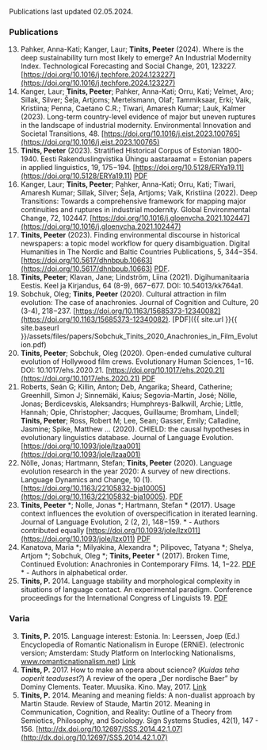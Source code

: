 
Publications last updated 02.05.2024.

### Publications

13. Pahker, Anna-Kati; Kanger, Laur; **Tinits, Peeter** (2024). Where is the deep sustainability turn most likely to emerge? An Industrial Modernity Index. Technological Forecasting and Social Change, 201, 123227. [https://doi.org/10.1016/j.techfore.2024.123227](https://doi.org/10.1016/j.techfore.2024.123227)
12. Kanger, Laur; **Tinits, Peeter**; Pahker, Anna-Kati; Orru, Kati; Velmet, Aro; Sillak, Silver; Šeļa, Artjoms; Mertelsmann, Olaf; Tammiksaar, Erki; Vaik, Kristiina; Penna, Caetano C.R.; Tiwari, Amaresh Kumar; Lauk, Kalmer (2023). Long-term country-level evidence of major but uneven ruptures in the landscape of industrial modernity. Environmental Innovation and Societal Transitions, 48. [https://doi.org/10.1016/j.eist.2023.100765](https://doi.org/10.1016/j.eist.2023.100765)
11. **Tinits, Peeter** (2023). Stratified Historical Corpus of Estonian 1800-1940. Eesti Rakenduslingvistika Ühingu aastaraamat = Estonian papers in applied linguistics, 19, 175−194. [https://doi.org/10.5128/ERYa19.11](https://doi.org/10.5128/ERYa19.11) [PDF](http://arhiiv.rakenduslingvistika.ee/ajakirjad/index.php/aastaraamat/article/view/ERYa19.11/571)
10. Kanger, Laur; **Tinits, Peeter**; Pahker, Anna-Kati; Orru, Kati; Tiwari, Amaresh Kumar; Sillak, Silver; Šeļa, Artjoms; Vaik, Kristiina (2022). Deep Transitions: Towards a comprehensive framework for mapping major continuities and ruptures in industrial modernity. Global Environmental Change, 72, 102447.  [https://doi.org/10.1016/j.gloenvcha.2021.102447](https://doi.org/10.1016/j.gloenvcha.2021.102447)
9. **Tinits, Peeter** (2023). Finding environmental discourse in historical newspapers: a topic model workflow for query disambiguation. Digital Humanities in The Nordic and Baltic Countries Publications, 5, 344−354. [https://doi.org/10.5617/dhnbpub.10663](https://doi.org/10.5617/dhnbpub.10663) [PDF](https://journals.uio.no/dhnbpub/article/view/10663/8746). 
8. **Tinits, Peeter**; Klavan, Jane; Lindström, Liina (2021). Digihumanitaaria Eestis. Keel ja Kirjandus, 64 (8-9), 667−677. DOI: 10.54013/kk764a1. 
7. Sobchuk, Oleg; **Tinits, Peeter** (2020). Cultural attraction in film evolution: The case of anachronies. Journal of Cognition and Culture, 20 (3-4), 218−237. [https://doi.org/10.1163/15685373-12340082](https://doi.org/10.1163/15685373-12340082). [PDF]({{ site.url }}{{ site.baseurl }}/assets/files/papers/Sobchuk_Tinits_2020_Anachronies_in_Film_Evolution.pdf)
6. **Tinits, Peeter**; Sobchuk, Oleg (2020). Open-ended cumulative cultural evolution of Hollywood film crews. Evolutionary Human Sciences, 1−16. DOI: 10.1017/ehs.2020.21. [https://doi.org/10.1017/ehs.2020.21](https://doi.org/10.1017/ehs.2020.21) [PDF](https://www.cambridge.org/core/services/aop-cambridge-core/content/view/4FEC5F46E4EAA1574E3BDC962DD658B9/S2513843X20000213a.pdf/open-ended-cumulative-cultural-evolution-of-hollywood-film-crews.pdf)
5. Roberts, Seán G; Killin, Anton; Deb, Angarika; Sheard, Catherine; Greenhill, Simon J; Sinnemäki, Kaius; Segovia-Martín, José; Nölle, Jonas; Berdicevskis, Aleksandrs; Humphreys-Balkwill, Archie; Little, Hannah; Opie, Christopher; Jacques, Guillaume; Bromham, Lindell; **Tinits, Peeter**; Ross, Robert M; Lee, Sean; Gasser, Emily; Calladine, Jasmine; Spike, Matthew ... (2020). CHIELD: the causal hypotheses in evolutionary linguistics database. Journal of Language Evolution. [https://doi.org/10.1093/jole/lzaa001](https://doi.org/10.1093/jole/lzaa001)
4. Nölle, Jonas; Hartmann, Stefan; **Tinits, Peeter** (2020). Language evolution research in the year 2020: A survey of new directions. Language Dynamics and Change, 10 (1). [https://doi.org/10.1163/22105832-bja10005](https://doi.org/10.1163/22105832-bja10005). [PDF](https://brill.com/downloadpdf/view/journals/ldc/10/1/article-p3_2.pdf)
3. **Tinits, Peeter** *; Nolle, Jonas *; Hartmann, Stefan * (2017). Usage context influences the evolution of overspecification in iterated learning. Journal of Language Evolution, 2 (2, 2), 148−159. * - Authors contributed equally  [https://doi.org/10.1093/jole/lzx011](https://doi.org/10.1093/jole/lzx011) [PDF](https://academic.oup.com/jole/article-pdf/2/2/148/19284956/lzx011.pdf) 
2. Kanatova, Maria *; Milyakina, Alexandra *; Pilipovec, Tatyana *; Shelya, Artjom *; Sobchuk, Oleg *; **Tinits, Peeter** * (2017). Broken Time, Continued Evolution: Anachronies in Contemporary Films. 14, 1−22. [PDF](https://litlab.stanford.edu/LiteraryLabPamphlet14.pdf) * - Authors in alphabetical order. 	
1. **Tinits, P.** 2014. Language stability and morphological complexity in situations of language contact. An experimental paradigm. Conference proceedings for the International Congress of Linguists 19. [PDF](http://bit.ly/1dEGip4)

### Varia

3. **Tinits, P.** 2015. Language interest: Estonia. In: Leerssen, Joep (Ed.) Encyclopedia of Romantic 	Nationalism in Europe (ERNiE). (electronic version; Amsterdam: Study Platform on Interlocking 	Nationalisms, www.romanticnationalism.net) [    Link](https://ernie.uva.nl/viewer.p/21/56/object/122-159943)
2. **Tinits, P.** 2017. How to make an opera about science? (*Kuidas teha ooperit teadusest?*) A review of the opera „Der nordische Baer” by Dominy Clements. Teater. Muusika. Kino. May, 2017. [Link](https://dea.digar.ee/cgi-bin/dea?a=d&d=AKtmk201705.2.8.4)
1. **Tinits, P.** 2014. Meaning and meaning fields: A non-dualist approach by Martin Staude. Review of Staude, Martin 2012. Meaning in Communication, Cognition, and Reality: Outline of a Theory from Semiotics, Philosophy, and Sociology. Sign Systems Studies, 42(1), 147 - 156. [http://dx.doi.org/10.12697/SSS.2014.42.1.07](http://dx.doi.org/10.12697/SSS.2014.42.1.07)
<!--{: reversed="reversed"}-->



